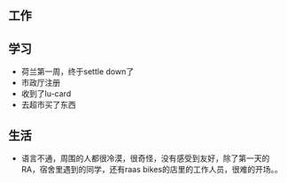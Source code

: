 ## 工作
## 学习
- 荷兰第一周，终于settle down了
- 市政厅注册
- 收到了lu-card
- 去超市买了东西

## 生活
- 语言不通，周围的人都很冷漠，很奇怪，没有感受到友好，除了第一天的RA，宿舍里遇到的同学，还有raas bikes的店里的工作人员，很难的开场。。
